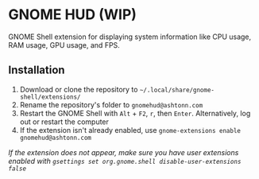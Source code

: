 # GNOME HUD (WIP)

GNOME Shell extension for displaying system information like CPU usage, RAM usage, GPU usage, and FPS.

## Installation

1. Download or clone the repository to `~/.local/share/gnome-shell/extensions/`
2. Rename the repository's folder to `gnomehud@ashtonn.com`
3. Restart the GNOME Shell with `Alt` + `F2`, `r`, then `Enter`. Alternatively, log out or restart the computer
4. If the extension isn't already enabled, use `gnome-extensions enable gnomehud@ashtonn.com`

*If the extension does not appear, make sure you have user extensions enabled with `gsettings set org.gnome.shell disable-user-extensions false`*